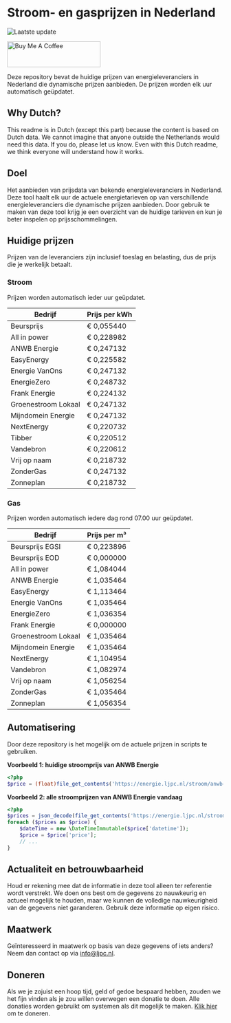 # Stroom- en gasprijzen in Nederland

![Laatste update](https://img.shields.io/badge/laatste%20update-2024--02--25%2001%3A00%20CET-brightgreen)

<a href="https://www.buymeacoffee.com/Lars-" target="_blank"><img src="https://cdn.buymeacoffee.com/buttons/v2/default-orange.png" alt="Buy Me A Coffee" height="60" style="height: 60px !important;width: 217px !important;" ></a>

Deze repository bevat de huidige prijzen van energieleveranciers in Nederland die dynamische prijzen aanbieden. De prijzen worden elk uur automatisch geüpdatet.

## Why Dutch?

This readme is in Dutch (except this part) because the content is based on Dutch data. We cannot imagine that anyone outside the Netherlands would need this data. If you do, please let us know. Even with this Dutch readme, we think
everyone will understand how it works.

## Doel

Het aanbieden van prijsdata van bekende energieleveranciers in Nederland. Deze tool haalt elk uur de actuele energietarieven op van verschillende energieleveranciers die dynamische prijzen aanbieden. Door gebruik te maken van deze tool
krijg je een overzicht van de huidige tarieven en kun je beter inspelen op prijsschommelingen.

## Huidige prijzen

Prijzen van de leveranciers zijn inclusief toeslag en belasting, dus de prijs die je werkelijk betaalt.

### Stroom

Prijzen worden automatisch ieder uur geüpdatet.

 Bedrijf | Prijs per kWh 
---------|---------------
Beursprijs | € 0,055440
All in power | € 0,228982
ANWB Energie | € 0,247132
EasyEnergy | € 0,225582
Energie VanOns | € 0,247132
EnergieZero | € 0,248732
Frank Energie | € 0,224132
Groenestroom Lokaal | € 0,247132
Mijndomein Energie | € 0,247132
NextEnergy | € 0,220732
Tibber | € 0,220512
Vandebron | € 0,220612
Vrij op naam | € 0,218732
ZonderGas | € 0,247132
Zonneplan | € 0,218732


### Gas

Prijzen worden automatisch iedere dag rond 07.00 uur geüpdatet.

 Bedrijf | Prijs per m³ 
---------|--------------
Beursprijs EGSI | € 0,223896
Beursprijs EOD | € 0,000000
All in power | € 1,084044
ANWB Energie | € 1,035464
EasyEnergy | € 1,113464
Energie VanOns | € 1,035464
EnergieZero | € 1,036354
Frank Energie | € 0,000000
Groenestroom Lokaal | € 1,035464
Mijndomein Energie | € 1,035464
NextEnergy | € 1,104954
Vandebron | € 1,082974
Vrij op naam | € 1,056254
ZonderGas | € 1,035464
Zonneplan | € 1,056354


## Automatisering

Door deze repository is het mogelijk om de actuele prijzen in scripts te gebruiken.

**Voorbeeld 1: huidige stroomprijs van ANWB Energie**

```php
<?php
$price = (float)file_get_contents('https://energie.ljpc.nl/stroom/anwb-energie-nu.txt');

```

**Voorbeeld 2: alle stroomprijzen van ANWB Energie vandaag**

```php
<?php
$prices = json_decode(file_get_contents('https://energie.ljpc.nl/stroom/all-in-power-vandaag.json'),true);
foreach ($prices as $price) {
    $dateTime = new \DateTimeImmutable($price['datetime']);
    $price = $price['price'];
    // ...
}
```

## Actualiteit en betrouwbaarheid

Houd er rekening mee dat de informatie in deze tool alleen ter referentie wordt verstrekt. We doen ons best om de gegevens zo nauwkeurig en actueel mogelijk te houden, maar we kunnen de volledige nauwkeurigheid van de gegevens niet
garanderen. Gebruik deze informatie op eigen risico.

## Maatwerk

Geïnteresseerd in maatwerk op basis van deze gegevens of iets anders? Neem dan contact op
via [info@ljpc.nl](mailto:info@ljpc.nl?subject=Energie%20prijzen).

## Doneren

Als we je zojuist een hoop tijd, geld of gedoe bespaard hebben, zouden we het fijn vinden als je zou willen overwegen een
donatie te doen. Alle donaties worden gebruikt om systemen als dit mogelijk te
maken. [Klik hier](https://www.buymeacoffee.com/Lars-) om te doneren.
